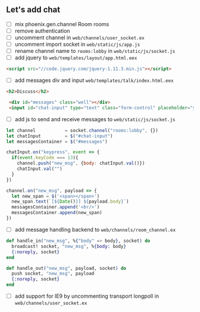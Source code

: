 ## Let's add chat

* [ ] mix phoenix.gen.channel Room rooms
* [ ] remove authentication
* [ ] uncomment channel in `web/channels/user_socket.ex`
* [ ] uncomment import socket in `web/static/js/app.js`
* [ ] rename channel name to `rooms:lobby` in `web/static/js/socket.js`
* [ ] add jquery to `web/templates/layout/app.html.eex`

```html
<script src="//code.jquery.com/jquery-1.11.3.min.js"></script>
```

* [ ] add messages div and input `web/templates/talk/index.html.eex`

```html
<h2>Discuss</h2>

 <div id="messages" class="well"></div>
 <input id="chat-input" type="text" class="form-control" placeholder="your message"></input>
```

* [ ] add js to send and receive messages to `web/static/js/socket.js`

```javascript
let channel           = socket.channel("rooms:lobby", {})
let chatInput         = $("#chat-input")
let messagesContainer = $("#messages")

chatInput.on("keypress", event => {
  if(event.keyCode === 13){
    channel.push("new_msg", {body: chatInput.val()})
    chatInput.val("")
  }
})

channel.on("new_msg", payload => {
  let new_span = $('<span></span>')
  new_span.text(`[${Date()}] ${payload.body}`)
  messagesContainer.append('<br/>')
  messagesContainer.append(new_span)
})
```

* [ ] add message handling backend to `web/channels/room_channel.ex`

```elixir
def handle_in("new_msg", %{"body" => body}, socket) do
  broadcast! socket, "new_msg", %{body: body}
  {:noreply, socket}
end

def handle_out("new_msg", payload, socket) do
  push socket, "new_msg", payload
  {:noreply, socket}
end
```

* [ ] add support for IE9 by uncommenting transport longpoll in `web/channels/user_socket.ex`
